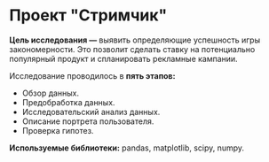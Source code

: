 # Проект "Стримчик"

**Цель исследования —** выявить определяющие успешность игры закономерности. Это позволит сделать ставку на потенциально популярный продукт и спланировать рекламные кампании.

Исследование проводилось в **пять этапов:**

- Обзор данных.
- Предобработка данных.
- Исследовательский анализ данных.
- Описание портрета пользователя.
- Проверка гипотез.

**Используемые библиотеки:** pandas, matplotlib, scipy, numpy.
